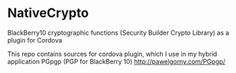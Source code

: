 # NativeCrypto
BlackBerry10 cryptographic functions (Security Builder Crypto Library) as a plugin for Cordova

This repo contains sources for cordova plugin, which I use in my hybrid application PGpgp (PGP for BlackBerry 10) http://pawelgorny.com/PGpgp/
